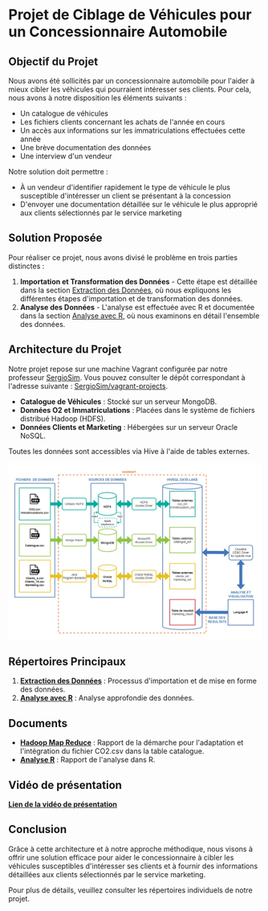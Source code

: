 # Projet de Ciblage de Véhicules pour un Concessionnaire Automobile

## Objectif du Projet

Nous avons été sollicités par un concessionnaire automobile pour l'aider à mieux cibler les véhicules qui pourraient intéresser ses clients. Pour cela, nous avons à notre disposition les éléments suivants :

- Un catalogue de véhicules
- Les fichiers clients concernant les achats de l'année en cours
- Un accès aux informations sur les immatriculations effectuées cette année
- Une brève documentation des données
- Une interview d'un vendeur

Notre solution doit permettre :

- À un vendeur d'identifier rapidement le type de véhicule le plus susceptible d'intéresser un client se présentant à la concession
- D'envoyer une documentation détaillée sur le véhicule le plus approprié aux clients sélectionnés par le service marketing

## Solution Proposée

Pour réaliser ce projet, nous avons divisé le problème en trois parties distinctes :

1. **Importation et Transformation des Données** - Cette étape est détaillée dans la section [Extraction des Données](https://github.com/Flavien008/MBDS_GRP5/tree/main/DATA_EXTRACTOR), où nous expliquons les différentes étapes d'importation et de transformation des données.
2. **Analyse des Données** - L'analyse est effectuée avec R et documentée dans la section [Analyse avec R](https://github.com/Flavien008/MBDS_GRP5/tree/main/AnalyseR), où nous examinons en détail l'ensemble des données.

## Architecture du Projet

Notre projet repose sur une machine Vagrant configurée par notre professeur [SergioSim](https://github.com/SergioSim). Vous pouvez consulter le dépôt correspondant à l'adresse suivante : [SergioSim/vagrant-projects](https://github.com/SergioSim/vagrant-projects/tree/staging/OracleDatabase/21.3.0).

- **Catalogue de Véhicules** : Stocké sur un serveur MongoDB.
- **Données O2 et Immatriculations** : Placées dans le système de fichiers distribué Hadoop (HDFS).
- **Données Clients et Marketing** : Hébergées sur un serveur Oracle NoSQL.

Toutes les données sont accessibles via Hive à l'aide de tables externes.

![Architecture Globale du Projet](https://github.com/Flavien008/MBDS_GRP5/blob/main/architecture.jpg)

## Répertoires Principaux

1. **[Extraction des Données](https://github.com/Flavien008/MBDS_GRP5/tree/main/DATA_EXTRACTOR)** : Processus d'importation et de mise en forme des données.
2. **[Analyse avec R](https://github.com/Flavien008/MBDS_GRP5/tree/main/AnalyseR)** : Analyse approfondie des données.

## Documents

- **[Hadoop Map Reduce](https://github.com/Flavien008/MBDS_GRP5/blob/main/HadoopMapReduce-Groupe5.pdf)** : Rapport de la démarche pour l'adaptation et l'intégration du fichier CO2.csv dans la table catalogue.
- **[Analyse R](https://github.com/Flavien008/MBDS_GRP5/blob/main/AnalyseR-Groupe5.pdf)** : Rapport de l'analyse dans R.

## Vidéo de présentation

**[Lien de la vidéo de présentation](https://drive.google.com/file/d/1gbPjelBLLrzj_ZK0fE58_MR2ZlnhHpDc/view?usp=sharing)**

## Conclusion

Grâce à cette architecture et à notre approche méthodique, nous visons à offrir une solution efficace pour aider le concessionnaire à cibler les véhicules susceptibles d'intéresser ses clients et à fournir des informations détaillées aux clients sélectionnés par le service marketing.

Pour plus de détails, veuillez consulter les répertoires individuels de notre projet.
